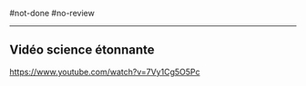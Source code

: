 #not-done #no-review 

----

## Vidéo science étonnante

https://www.youtube.com/watch?v=7Vy1Cg5O5Pc
